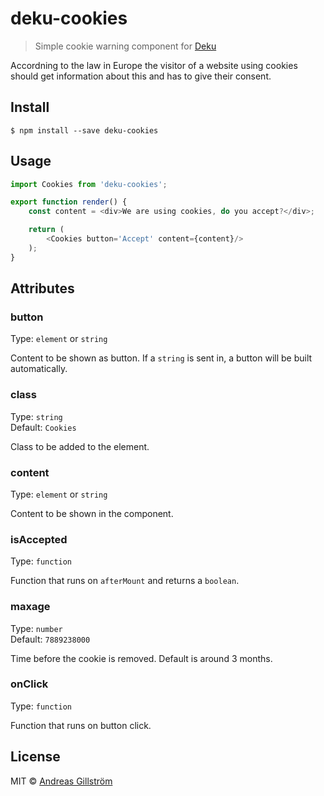 # deku-cookies

> Simple cookie warning component for [Deku](https://github.com/dekujs/deku)

Accordning to the law in Europe the visitor of a website using cookies should get information about this and has to give their consent.


## Install

```
$ npm install --save deku-cookies
```


## Usage

```js
import Cookies from 'deku-cookies';

export function render() {
	const content = <div>We are using cookies, do you accept?</div>;

	return (
		<Cookies button='Accept' content={content}/>
	);
}
```

## Attributes

### button

Type: `element` or `string`

Content to be shown as button. If a `string` is sent in, a button will be built automatically.

### class

Type: `string`<br>
Default: `Cookies`

Class to be added to the element.

### content

Type: `element` or `string`

Content to be shown in the component.

### isAccepted

Type: `function`

Function that runs on `afterMount` and returns a `boolean`.

### maxage

Type: `number`<br>
Default: `7889238000`

Time before the cookie is removed. Default is around 3 months.

### onClick

Type: `function`

Function that runs on button click.


## License

MIT © [Andreas Gillström](http://github.com/gillstrom)

